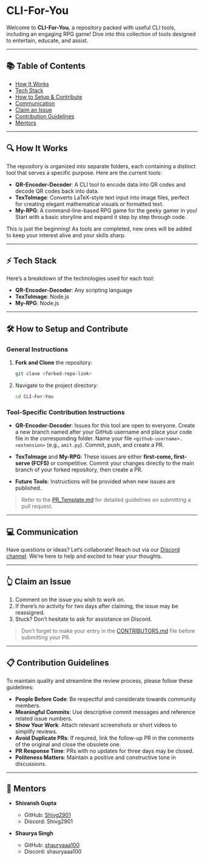 # CLI-For-You
Welcome to **CLI-For-You**, a repository packed with useful CLI tools, including an engaging RPG game! Dive into this collection of tools designed to entertain, educate, and assist.

---

## 📚 Table of Contents
- [How It Works](#how-it-works)
- [Tech Stack](#⚡-Tech-Stack)
- [How to Setup & Contribute](#how-to-setup-and-contribute)
- [Communication](#communication)
- [Claim an Issue](#claim-an-issue)
- [Contribution Guidelines](#contribution-guidelines)
- [Mentors](#mentors)

---

## 🔍 How It Works
The repository is organized into separate folders, each containing a distinct tool that serves a specific purpose. Here are the current tools:

- **QR-Encoder-Decoder**: A CLI tool to encode data into QR codes and decode QR codes back into data.
- **TexToImage**: Converts LaTeX-style text input into image files, perfect for creating elegant mathematical visuals or formatted text.
- **My-RPG**: A command-line-based RPG game for the geeky gamer in you! Start with a basic storyline and expand it step by step through code.

This is just the beginning! As tools are completed, new ones will be added to keep your interest alive and your skills sharp.

---

## ⚡ Tech Stack
Here’s a breakdown of the technologies used for each tool:

- **QR-Encoder-Decoder**: Any scripting language
- **TexToImage**: Node.js
- **My-RPG**: Node.js

---

## 🛠️ How to Setup and Contribute

### General Instructions
1. **Fork and Clone** the repository:
   ```bash
   git clone <forked-repo-link>
   ```
2. Navigate to the project directory:
   ```bash
   cd CLI-For-You
   ```

### Tool-Specific Contribution Instructions
- **QR-Encoder-Decoder**: Issues for this tool are open to everyone. Create a new branch named after your GitHub username and place your code file in the corresponding folder. Name your file `<github-username>.<extension>` (e.g., `amit.py`). Commit, push, and create a PR.

- **TexToImage** and **My-RPG**: These issues are either **first-come, first-serve (FCFS)** or competitive. Commit your changes directly to the main branch of your forked repository, then create a PR.

- **Future Tools**: Instructions will be provided when new issues are published.

> Refer to the [PR_Template.md](.github/PR_Template.md) for detailed guidelines on submitting a pull request.

---

## 💻 Communication
Have questions or ideas? Let’s collaborate! Reach out via our [Discord channel](https://discord.gg/uNdynbJ5). We’re here to help and excited to hear your thoughts.

---

## 👆 Claim an Issue
1. Comment on the issue you wish to work on.
2. If there’s no activity for two days after claiming, the issue may be reassigned.
3. Stuck? Don’t hesitate to ask for assistance on Discord.

> Don’t forget to make your entry in the [CONTRIBUTORS.md](contributors.md) file before submitting your PR.

---

## 📋 Contribution Guidelines
To maintain quality and streamline the review process, please follow these guidelines:

- **People Before Code**: Be respectful and considerate towards community members.
- **Meaningful Commits**: Use descriptive commit messages and reference related issue numbers.
- **Show Your Work**: Attach relevant screenshots or short videos to simplify reviews.
- **Avoid Duplicate PRs**: If required, link the follow-up PR in the comments of the original and close the obsolete one.
- **PR Response Time**: PRs with no updates for three days may be closed.
- **Politeness Matters**: Maintain a positive and constructive tone in discussions.

---

## 🤝 Mentors
- **Shivansh Gupta**
  - GitHub: [Shivg2901](https://github.com/Shivg2901)
  - Discord: Shivg2901

- **Shaurya Singh**
  - GitHub: [shauryaaa100](https://github.com/shauryaaa100)
  - Discord: shauryaaa100

